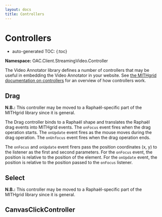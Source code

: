 ```yaml
---
layout: docs
title: Controllers
---
```

# Controllers

* auto-generated TOC:
{:toc}

**Namespace:** OAC.Client.StreamingVideo.Controller

The Video Annotator library defines a number of controllers that may be useful in embedding the Video Annotator
in your website. 
See [the MITHgrid documentation on controllers](/mithgrid/docs/controllers/) for an overview of how controllers work.

## Drag

**N.B.:** This controller may be moved to a Raphaël-specific part of the MITHgrid library since it is general.

The Drag controller binds to a Raphaël shape and translates the Raphaël drag events into MITHgrid events.
The `onFocus` event fires when the drag operation starts. The `onUpdate` event fires as the mouse moves during
the drag operation. The `onUnfocus` event fires when the drag operation ends.

The `onFocus` and `onUpdate` event firers pass the position coordinates (x, y) to the listener as the
first and second parameters. For the `onFocus` event, the position is relative to the position of the element.
For the `onUpdate` event, the position is relative to the position passed to the `onFocus` listener.

## Select

**N.B.:** This controller may be moved to a Raphaël-specific part of the MITHgrid library since it is general.

## CanvasClickController

